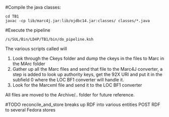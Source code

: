 
#Compile the java classes:
```
cd TB1
javac -cp lib/marc4j.jar:lib/ojdbc14.jar:classes/ classes/*.java
```

#Execute the pipeline
```
/s/SUL/Bin/LD4P/TB1/bin/do_pipeline.ksh
```
The various scripts called will
1) Look through the Ckeys folder and dump the ckeys in the files to Marc in the MArc folder
2) Gather up all the Marc files and send that file to the Marc4J converter, a step is added to look up authority keys, get the 92X URI and put it in the subfield 0 where the LOC BF1 converter will handle it.
3) Look for the Marcxml file and send it to the LOC BF1 converter

All files are moved to the Archive/.. folder for future reference.

#TODO
reconcile_and_store
  breaks up RDF into various entities
  POST RDF to several Fedora stores
